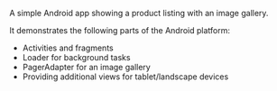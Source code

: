 A simple Android app showing a product listing with an image gallery.

It demonstrates the following parts of the Android platform:
- Activities and fragments
- Loader for background tasks
- PagerAdapter for an image gallery
- Providing additional views for tablet/landscape devices
